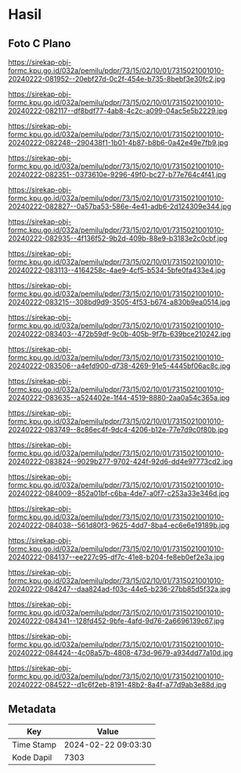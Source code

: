 # Hasil

## Foto C Plano

https://sirekap-obj-formc.kpu.go.id/032a/pemilu/pdpr/73/15/02/10/01/7315021001010-20240222-081952--20ebf27d-0c2f-454e-b735-8bebf3e30fc2.jpg

https://sirekap-obj-formc.kpu.go.id/032a/pemilu/pdpr/73/15/02/10/01/7315021001010-20240222-082117--df8bdf77-4ab8-4c2c-a099-04ac5e5b2229.jpg

https://sirekap-obj-formc.kpu.go.id/032a/pemilu/pdpr/73/15/02/10/01/7315021001010-20240222-082248--290438f1-1b01-4b87-b8b6-0a42e49e7fb9.jpg

https://sirekap-obj-formc.kpu.go.id/032a/pemilu/pdpr/73/15/02/10/01/7315021001010-20240222-082351--0373610e-9296-49f0-bc27-b77e764c4f41.jpg

https://sirekap-obj-formc.kpu.go.id/032a/pemilu/pdpr/73/15/02/10/01/7315021001010-20240222-082827--0a57ba53-586e-4e41-adb6-2d124309e344.jpg

https://sirekap-obj-formc.kpu.go.id/032a/pemilu/pdpr/73/15/02/10/01/7315021001010-20240222-082935--4f136f52-9b2d-409b-88e9-b3183e2c0cbf.jpg

https://sirekap-obj-formc.kpu.go.id/032a/pemilu/pdpr/73/15/02/10/01/7315021001010-20240222-083113--4164258c-4ae9-4cf5-b534-5bfe0fa433e4.jpg

https://sirekap-obj-formc.kpu.go.id/032a/pemilu/pdpr/73/15/02/10/01/7315021001010-20240222-083215--308bd9d9-3505-4f53-b674-a830b9ea0514.jpg

https://sirekap-obj-formc.kpu.go.id/032a/pemilu/pdpr/73/15/02/10/01/7315021001010-20240222-083403--472b59df-9c0b-405b-9f7b-639bce210242.jpg

https://sirekap-obj-formc.kpu.go.id/032a/pemilu/pdpr/73/15/02/10/01/7315021001010-20240222-083506--a4efd900-d738-4269-91e5-4445bf06ac8c.jpg

https://sirekap-obj-formc.kpu.go.id/032a/pemilu/pdpr/73/15/02/10/01/7315021001010-20240222-083635--a524402e-1f44-4519-8880-2aa0a54c365a.jpg

https://sirekap-obj-formc.kpu.go.id/032a/pemilu/pdpr/73/15/02/10/01/7315021001010-20240222-083749--8c86ec4f-9dc4-4206-b12e-77e7d9c0f80b.jpg

https://sirekap-obj-formc.kpu.go.id/032a/pemilu/pdpr/73/15/02/10/01/7315021001010-20240222-083824--9029b277-9702-424f-92d6-dd4e97773cd2.jpg

https://sirekap-obj-formc.kpu.go.id/032a/pemilu/pdpr/73/15/02/10/01/7315021001010-20240222-084009--852a01bf-c6ba-4de7-a0f7-c253a33e346d.jpg

https://sirekap-obj-formc.kpu.go.id/032a/pemilu/pdpr/73/15/02/10/01/7315021001010-20240222-084038--561d80f3-9625-4dd7-8ba4-ec6e6e19189b.jpg

https://sirekap-obj-formc.kpu.go.id/032a/pemilu/pdpr/73/15/02/10/01/7315021001010-20240222-084137--ee227c95-df7c-41e8-b204-fe8eb0ef2e3a.jpg

https://sirekap-obj-formc.kpu.go.id/032a/pemilu/pdpr/73/15/02/10/01/7315021001010-20240222-084247--daa824ad-f03c-44e5-b236-27bb85d5f32a.jpg

https://sirekap-obj-formc.kpu.go.id/032a/pemilu/pdpr/73/15/02/10/01/7315021001010-20240222-084341--128fd452-9bfe-4afd-9d76-2a6696139c67.jpg

https://sirekap-obj-formc.kpu.go.id/032a/pemilu/pdpr/73/15/02/10/01/7315021001010-20240222-084424--4c08a57b-4808-473d-9679-a934dd77a10d.jpg

https://sirekap-obj-formc.kpu.go.id/032a/pemilu/pdpr/73/15/02/10/01/7315021001010-20240222-084522--d1c6f2eb-8191-48b2-8a4f-a77d9ab3e88d.jpg


## Metadata

| Key        | Value               |
| ---------- | ------------------- |
| Time Stamp | 2024-02-22 09:03:30 |
| Kode Dapil | 7303                |



